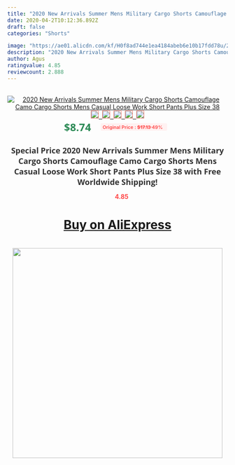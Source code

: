 ```yaml
---
title: "2020 New Arrivals Summer Mens Military Cargo Shorts Camouflage Camo Cargo Shorts Mens Casual Loose Work Short Pants Plus Size 38"
date: 2020-04-2T10:12:36.892Z
draft: false
categories: "Shorts"

image: "https://ae01.alicdn.com/kf/H0f8ad744e1ea4184abeb6e10b17fdd78u/2020-New-Arrivals-Summer-Mens-Military-Cargo-Shorts-Camouflage-Camo-Cargo-Shorts-Mens-Casual-Loose-Work.jpg"
description: "2020 New Arrivals Summer Mens Military Cargo Shorts Camouflage Camo Cargo Shorts Mens Casual Loose Work Short Pants Plus Size 38"
author: Agus
ratingvalue: 4.85
reviewcount: 2.888
---
```

<br>
<div style="text-align: center;">
<a href="https://s.click.aliexpress.com/e/_AoRmUN" target="_blank" rel="nofollow noopener noreferrer"><img alt="2020 New Arrivals Summer Mens Military Cargo Shorts Camouflage Camo Cargo Shorts Mens Casual Loose Work Short Pants Plus Size 38" class="magnifier-image" src="https://ae01.alicdn.com/kf/H0f8ad744e1ea4184abeb6e10b17fdd78u/2020-New-Arrivals-Summer-Mens-Military-Cargo-Shorts-Camouflage-Camo-Cargo-Shorts-Mens-Casual-Loose-Work.jpg_640x640.jpg">
<br>
<img style="border:1px solid salmon" src="https://ae01.alicdn.com/kf/H0f8ad744e1ea4184abeb6e10b17fdd78u/2020-New-Arrivals-Summer-Mens-Military-Cargo-Shorts-Camouflage-Camo-Cargo-Shorts-Mens-Casual-Loose-Work.jpg_120x120.jpg">&nbsp;&nbsp;<img style="border:1px solid salmon" src="https://ae01.alicdn.com/kf/Hf1e0df0779fe4d44908ea51c890d5bd2E/2020-New-Arrivals-Summer-Mens-Military-Cargo-Shorts-Camouflage-Camo-Cargo-Shorts-Mens-Casual-Loose-Work.jpg_120x120.jpg">&nbsp;&nbsp;<img style="border:1px solid salmon" src="https://ae01.alicdn.com/kf/H104c54ace2c24428bc99f160b57169cfl/2020-New-Arrivals-Summer-Mens-Military-Cargo-Shorts-Camouflage-Camo-Cargo-Shorts-Mens-Casual-Loose-Work.jpg_120x120.jpg">&nbsp;&nbsp;<img style="border:1px solid salmon" src="https://ae01.alicdn.com/kf/He07989556385450c91759b9a3f9804f7f/2020-New-Arrivals-Summer-Mens-Military-Cargo-Shorts-Camouflage-Camo-Cargo-Shorts-Mens-Casual-Loose-Work.jpg_120x120.jpg">&nbsp;&nbsp;<img style="border:1px solid salmon" src="https://ae01.alicdn.com/kf/Ha9a0dd8f38bc4072ace7a1fed33af046E/2020-New-Arrivals-Summer-Mens-Military-Cargo-Shorts-Camouflage-Camo-Cargo-Shorts-Mens-Casual-Loose-Work.jpg_120x120.jpg"></a></div><br0>
<div style="text-align: center;"><span style="background-color: white; border: 0px; box-sizing: border-box; color: seagreen; display: inline-block; font-family: &quot;open sans&quot; , &quot;arial&quot; , &quot;helvetica&quot; , sans-serif , &quot;heiti&quot;; font-size: 24px; font-stretch: inherit; font-weight: 700; line-height: inherit; margin: 0px 10px 0px 0px; padding: 0px; vertical-align: middle;">$8.74 </span>
<span style="background: rgb(255 , 241 , 241); border-radius: 3px; border: 0px; box-sizing: border-box; color: #ff4747; display: inline-block; font-family: inherit; font-size: 12px; font-stretch: inherit; font-style: inherit; font-variant: inherit; font-weight: 600; line-height: inherit; margin: 0px; padding: 2px 5px; transform: scale(0.9); vertical-align: middle;">Original Price : <b style="text-decoration: line-through;">$17.13 </b> 49%&nbsp;&nbsp;</span></div>
<h1 style="color: #333333; display: inline-block; font-family: &quot;open sans&quot; , &quot;arial&quot; , &quot;helvetica&quot; , sans-serif , &quot;heiti&quot;; font-size: 18px; font-stretch: inherit; font-weight: 700; text-align: center;">Special Price 2020 New Arrivals Summer Mens Military Cargo Shorts Camouflage Camo Cargo Shorts Mens Casual Loose Work Short Pants Plus Size 38 with Free Worldwide Shipping!</h1>
<div style="color: #ff4747; text-align: center;">
<img src="https://4.bp.blogspot.com/-M0ZcTcb-5uY/XleCXlxnR4I/AAAAAAAAAEc/OrjgMkXV1oMQFaCRZj5HQwOCBcu3w1FegCPcBGAYYCw/s1600/star.png" style="height: 15px;">&nbsp;<b>4.85</b></div>
<div class="button_cont" align="center"><a class="buynow_a" href="https://s.click.aliexpress.com/e/_AoRmUN" target="_blank" rel="nofollow noopener noreferrer"><H1>Buy on AliExpress</H1></a></div><br>
<div class="separator" style="clear: both; text-align: center;">
<img src="https://lh3.googleusercontent.com/-pTy5HemUv9M/XlePHvY0dAI/AAAAAAAAAE4/0nX5iRUoIWY8eMW9Dpxeirr157OZliDIgCLcBGAsYHQ/s1600/badge.gif" width="480">
</div>
